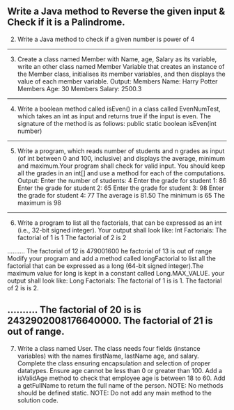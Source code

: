 Write a Java method to Reverse the given input & Check if it is a Palindrome.
------------------------------------------------------------------------------------------------------------------------
2. Write a Java method to check if a given number is power of 4
------------------------------------------------------------------------------------------------------------------------
3. Create a class named Member with Name, age, Salary as its variable, write an other
class named Member Variable that creates an instance of the Member class, initialises its
member variables, and then displays the value of each member variable.
Output: Members Name: Harry
Potter Members Age: 30
Members Salary: 2500.3
-----------------------------------------------------------------------------------------------------------------------

4. Write a boolean method called isEven() in a class called EvenNumTest, which takes an
int as input and returns true if the input is even. The signature of the method is as follows:
public static boolean isEven(int number)
------------------------------------------------------------------------------------------------------------------------
5. Write a program, which reads number of students and n grades as input (of int between
0 and 100, inclusive) and displays the average, minimum and maximum.Your program
shall check for valid input. You should keep all the grades in an int[] and use a method for
each of the computations.
Output:
Enter the number of students: 4
Enter the grade for student 1: 86
Enter the grade for student 2: 65
Enter the grade for student 3: 98
Enter the grade for student 4: 77
The average is 81.50
The minimum is 65
The maximum is 98

------------------------------------------------------------------------------------------------------------------------
6. Write a program to list all the factorials, that can be expressed as an int (i.e., 32-bit
signed integer). Your output shall look like:
Int Factorials:
The factorial of 1 is 1
The factorial of 2 is 2

..........
The factorial of 12 is 479001600
he factorial of 13 is out of range
Modify your program and add a method called longFactorial to list all the factorial that can
be expressed as a long (64-bit signed integer).The maximum value for long is kept in a
constant called Long.MAX_VALUE.
your output shall look like:
Long Factorials:
The factorial of 1 is is 1.
The factorial of 2 is is 2.

..........
The factorial of 20 is is 2432902008176640000.
The factorial of 21 is out of range.
------------------------------------------------------------------------------------------------------------------------
7. Write a class named User. The class needs four fields (instance variables) with the
names firstName, lastName age, and salary.
Complete the class ensuring encapsulation and selection of proper datatypes.
Ensure age cannot be less than 0 or greater than 100.
Add a isValidAge method to check that employee age is between 18 to 60.
Add a getFullName to return the full name of the person.
NOTE: No methods should be defined static.
NOTE: Do not add any main method to the solution code.
